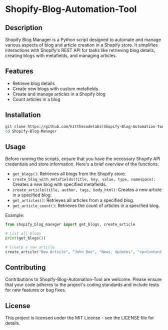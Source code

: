 # Shopify-Blog-Automation-Tool

## Description
Shopify Blog Manager is a Python script designed to automate and manage various aspects of blog and article creation in a Shopify store. It simplifies interactions with Shopify's REST API for tasks like retrieving blog details, creating blogs with metafields, and managing articles.

## Features
- Retrieve blog details
- Create new blogs with custom metafields
- Create and manage articles in a Shopify blog
- Count articles in a blog

## Installation

```bash
git clone https://github.com/hitthecodelabs/Shopify-Blog-Automation-Tool.git
cd Shopify-Blog-Manager
```

## Usage
Before running the scripts, ensure that you have the necessary Shopify API credentials and store information. Here's a brief overview of the functions:

- `get_blogs()`: Retrieves all blogs from the Shopify store.
- `create_blog_with_metafields(title, key, value, type, namespace)`: Creates a new blog with specified metafields.
- `create_article(title, author, tags, body_html)`: Creates a new article in a specified blog.
- `get_articles()`: Retrieves all articles from a specified blog.
- `get_article_count()`: Retrieves the count of articles in a specified blog.

Example:
```python
from shopify_blog_manager import get_blogs, create_article

# List all blogs
print(get_blogs())

# Create a new article
create_article("New Article", "John Doe", "News, Updates", "<p>Content of the article.</p>")
```

## Contributing
Contributions to Shopify-Blog-Automation-Tool are welcome. Please ensure that your code adheres to the project's coding standards and include tests for new features or bug fixes.

## License
This project is licensed under the MIT License - see the LICENSE file for details.


